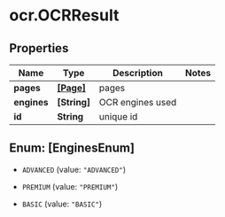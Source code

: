 # ocr.OCRResult

## Properties
Name | Type | Description | Notes
------------ | ------------- | ------------- | -------------
**pages** | [**[Page]**](Page.md) | pages | 
**engines** | **[String]** | OCR engines used | 
**id** | **String** | unique id | 


<a name="[EnginesEnum]"></a>
## Enum: [EnginesEnum]


* `ADVANCED` (value: `"ADVANCED"`)

* `PREMIUM` (value: `"PREMIUM"`)

* `BASIC` (value: `"BASIC"`)




